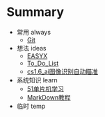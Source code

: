 # Summary

- 常用 always
  - [Git](always/Git.md)
- 想法 ideas
    - [EASYX](ideas/EASYX.md)
    - [To_Do_List](ideas/To_Do_List.md)
    - [cs1.6_ai图像识别自动瞄准](ideas/cs1.6_ai图像识别自动瞄准.md)
- 系统知识 learn
    - [51单片机学习](learn/51单片机学习.md)
    - [MarkDown教程](learn/MarkDown教程.md)
- 临时 temp

